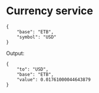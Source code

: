 # Currency service

```
{
    "base": "ETB",
    "symbol": "USD"
}
```

Output:

```
{
    "to": "USD",
    "base": "ETB",
    "value": 0.01761000044643879
}
```

